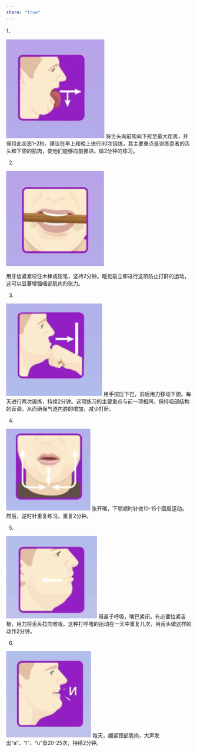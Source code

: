 ```yaml
---
share: "true"
---
```

1、

![Pasted image 20230131202846.png](assets/Pasted%20image%2020230131202846.png)
将舌头向前和向下拉至最大距离，并保持此状态1-2秒。建议在早上和晚上进行30次锻炼，其主要重点是训练患者的舌头和下颌的肌肉，使他们能够向前推进。做2分钟的练习。

2.
![Pasted image 20230201144922.png](assets/Pasted%20image%2020230201144922.png)

用牙齿紧紧咬住木棒或铅笔，坚持2分钟。睡觉前立即进行这项防止打鼾的运动，这可以显著增强咽部肌肉的张力。


3.
![Pasted image 20230201145220.png](assets/Pasted%20image%2020230201145220.png)
用手按压下巴，前后用力移动下颌。每天进行两次锻炼，持续2分钟。这项练习的主要重点与前一项相同，保持咽部结构的音调，从而确保气道内腔的增加，减少打鼾。

4.
![Pasted image 20230201145359.png](assets/Pasted%20image%2020230201145359.png)
张开嘴，下颚顺时针做10-15个圆周运动。然后，逆时针重复练习。重复2分钟。

5.
![Pasted image 20230201145414.png](assets/Pasted%20image%2020230201145414.png)
用鼻子呼吸，嘴巴紧闭。有必要拉紧舌根，用力将舌头拉向喉咙。这种打呼噜的运动在一天中重复几次，用舌头做这样的动作2分钟。


6.
![Pasted image 20230201145424.png](assets/Pasted%20image%2020230201145424.png)
每天，绷紧颈部肌肉，大声发出“a”、“i”、“u”音20-25次，持续2分钟。